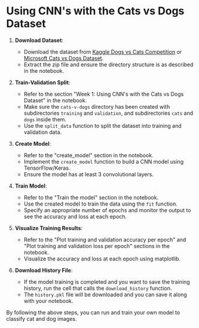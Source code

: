 # Using CNN's with the Cats vs Dogs Dataset

1. **Download Dataset**:
   - Download the dataset from [Kaggle Dogs vs Cats Competition](https://www.kaggle.com/c/dogs-vs-cats) or [Microsoft Cats vs Dogs Dataset](https://www.microsoft.com/en-us/download/confirmation.aspx?id=54765).
   - Extract the zip file and ensure the directory structure is as described in the notebook.

2. **Train-Validation Split**:
   - Refer to the section "Week 1: Using CNN's with the Cats vs Dogs Dataset" in the notebook.
   - Make sure the `cats-v-dogs` directory has been created with subdirectories `training` and `validation`, and subdirectories `cats` and `dogs` inside them.
   - Use the `split_data` function to split the dataset into training and validation data.

3. **Create Model**:
   - Refer to the "create_model" section in the notebook.
   - Implement the `create_model` function to build a CNN model using TensorFlow/Keras.
   - Ensure the model has at least 3 convolutional layers.

4. **Train Model**:
   - Refer to the "Train the model" section in the notebook.
   - Use the created model to train the data using the `fit` function.
   - Specify an appropriate number of epochs and monitor the output to see the accuracy and loss at each epoch.

5. **Visualize Training Results**:
   - Refer to the "Plot training and validation accuracy per epoch" and "Plot training and validation loss per epoch" sections in the notebook.
   - Visualize the accuracy and loss at each epoch using matplotlib.

6. **Download History File**:
   - If the model training is completed and you want to save the training history, run the cell that calls the `download_history` function.
   - The `history.pkl` file will be downloaded and you can save it along with your notebook.

By following the above steps, you can run and train your own model to classify cat and dog images.
